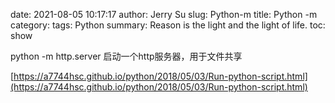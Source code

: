 date: 2021-08-05 10:17:17
author: Jerry Su
slug: Python-m
title: Python -m
category: 
tags: Python
summary: Reason is the light and the light of life.
toc: show

python -m http.server 启动一个http服务器，用于文件共享

[https://a7744hsc.github.io/python/2018/05/03/Run-python-script.html](https://a7744hsc.github.io/python/2018/05/03/Run-python-script.html)
